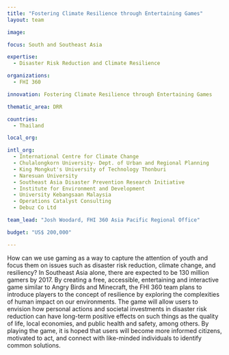```yaml
---
title: "Fostering Climate Resilience through Entertaining Games"
layout: team

image: 

focus: South and Southeast Asia

expertise:
  - Disaster Risk Reduction and Climate Resilience

organizations:
  - FHI 360

innovation: Fostering Climate Resilience through Entertaining Games

thematic_area: DRR

countries: 
  - Thailand

local_org: 

intl_org:
  - International Centre for Climate Change
  - Chulalongkorn University- Dept. of Urban and Regional Planning
  - King Mongkut's University of Technology Thonburi
  - Naresuan University
  - Southeast Asia Disaster Prevention Research Initiative
  - Institute for Environment and Development
  - University Kebangsaan Malaysia
  - Operations Catalyst Consulting
  - Debuz Co Ltd

team_lead: "Josh Woodard, FHI 360 Asia Pacific Regional Office"

budget: "US$ 200,000"

---
```


How can we use gaming as a way to capture the attention of youth and focus them on issues such as disaster risk reduction, climate change, and resiliency? In Southeast Asia alone, there are expected to be 130 million gamers by 2017. By creating a free, accessible, entertaining and interactive game similar to Angry Birds and Minecraft, the FHI 360 team plans to introduce players to the concept of resilience by exploring the complexities of human impact on our environments.  The game will allow users to envision how personal actions and societal investments in disaster risk reduction can have long-term positive effects on such things as the quality of life, local economies, and public health and safety, among others. By playing the game, it is hoped that users will become more informed citizens, motivated to act, and connect with like-minded individuals to identify common solutions.
